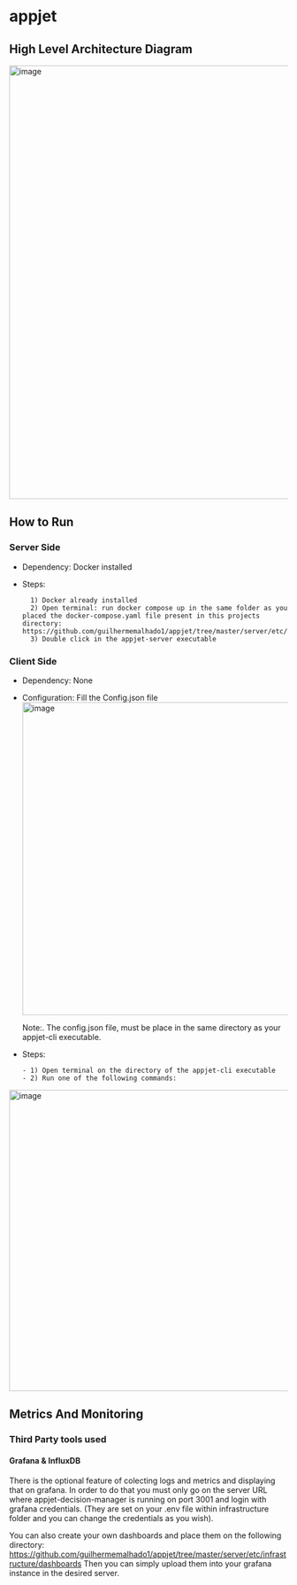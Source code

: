 # appjet

## High Level Architecture Diagram
<img width="783" alt="image" src="https://github.com/user-attachments/assets/41e3d49b-ef43-416f-9f07-0100ad91f9fa" />

## How to Run

### Server Side

- Dependency: Docker installed
- Steps:
    
        1) Docker already installed
        2) Open terminal: run docker compose up in the same folder as you placed the docker-compose.yaml file present in this projects directory: https://github.com/guilhermemalhado1/appjet/tree/master/server/etc/infrastructure
        3) Double click in the appjet-server executable

### Client Side

- Dependency: None
- Configuration: Fill the Config.json file
                 <img width="565" alt="image" src="https://github.com/user-attachments/assets/2d9882f4-59b8-4373-bff2-d5befd1bfa8c" />

  Note:. The config.json file, must be place in the same directory as your appjet-cli executable.
- Steps:

      - 1) Open terminal on the directory of the appjet-cli executable
      - 2) Run one of the following commands: 
<img width="544" alt="image" src="https://github.com/user-attachments/assets/54405162-77f2-4315-a8e5-bbeebc1b2981" />

## Metrics And Monitoring

### Third Party tools used

#### Grafana & InfluxDB

There is the optional feature of colecting logs and metrics and displaying that on grafana.
In order to do that you must only go on the server URL where appjet-decision-manager is running on port 3001 and login with grafana credentials. (They are set on your .env file within infrastructure folder and you can change the credentials as you wish).

You can also create your own dashboards and place them on the following directory: https://github.com/guilhermemalhado1/appjet/tree/master/server/etc/infrastructure/dashboards 
Then you can simply upload them into your grafana instance in the desired server.


